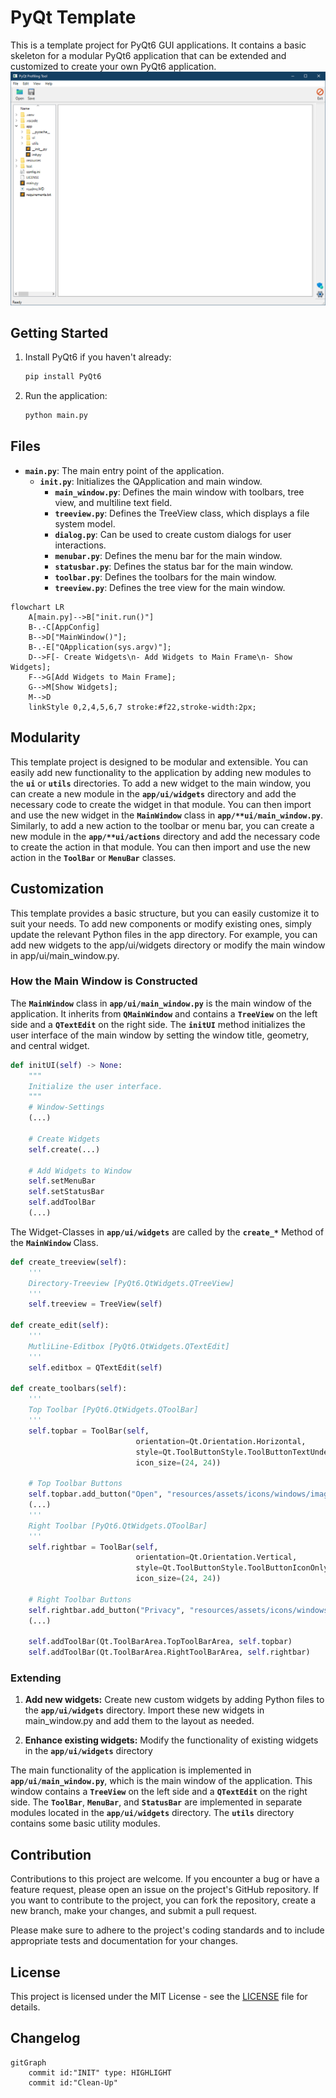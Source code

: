 # PyQt Template
This is a template project for PyQt6 GUI applications. It contains a basic skeleton for a modular PyQt6 application that can be extended and customized to create your own PyQt6 application.
![](screen.png)
## Getting Started
1. Install PyQt6 if you haven't already:
    ```python
    pip install PyQt6
    ```

2. Run the application:
    ```python
    python main.py
    ```
## Files
* **`main.py`**: The main entry point of the application.
  * **`init.py`**: Initializes the QApplication and main window.
    * **`main_window.py`**: Defines the main window with toolbars, tree view, and multiline text field.
    * **`treeview.py`**: Defines the TreeView class, which displays a file system model.
    * **`dialog.py`**: Can be used to create custom dialogs for user interactions.
    * **`menubar.py`**: Defines the menu bar for the main window.
    * **`statusbar.py`**: Defines the status bar for the main window.
    * **`toolbar.py`**: Defines the toolbars for the main window.
    * **`treeview.py`**: Defines the tree view for the main window.
```mermaid
flowchart LR
    A[main.py]-->B["init.run()"]
    B-.-C[AppConfig]
    B-->D["MainWindow()"];
    B-.-E["QApplication(sys.argv)"];
    D-->F[- Create Widgets\n- Add Widgets to Main Frame\n- Show Widgets];
    F-->G[Add Widgets to Main Frame];
    G-->M[Show Widgets];
    M-->D
    linkStyle 0,2,4,5,6,7 stroke:#f22,stroke-width:2px;
```
## Modularity
This template project is designed to be modular and extensible. You can easily add new functionality to the application by adding new modules to the **`ui`** or **`utils`** directories. To add a new widget to the main window, you can create a new module in the **`app/ui/widgets`** directory and add the necessary code to create the widget in that module. You can then import and use the new widget in the **`MainWindow`** class in **`app/**ui/main_window.py`**. Similarly, to add a new action to the toolbar or menu bar, you can create a new module in the **`app/**ui/actions`** directory and add the necessary code to create the action in that module. You can then import and use the new action in the **`ToolBar`** or **`MenuBar`** classes.

## Customization
This template provides a basic structure, but you can easily customize it to suit your needs. To add new components or modify existing ones, simply update the relevant Python files in the app directory. For example, you can add new widgets to the app/ui/widgets directory or modify the main window in app/ui/main_window.py.

### How the Main Window is Constructed
The **`MainWindow`** class in **`app/ui/main_window.py`** is the main window of the application. It inherits from **`QMainWindow`** and contains a **`TreeView`** on the left side and a **`QTextEdit`** on the right side. The **`initUI`** method initializes the user interface of the main window by setting the window title, geometry, and central widget.
```python
def initUI(self) -> None:
    """
    Initialize the user interface.
    """
    # Window-Settings
    (...)

    # Create Widgets
    self.create(...)

    # Add Widgets to Window
    self.setMenuBar
    self.setStatusBar
    self.addToolBar
    (...)
```
The Widget-Classes in **`app/ui/widgets`** are called by the **`create_*`** Method of the **`MainWindow`** Class.
```python
def create_treeview(self):
    '''
    Directory-Treeview [PyQt6.QtWidgets.QTreeView]
    '''
    self.treeview = TreeView(self)

def create_edit(self):
    '''
    MutliLine-Editbox [PyQt6.QtWidgets.QTextEdit]
    '''
    self.editbox = QTextEdit(self)

def create_toolbars(self):
    '''
    Top Toolbar [PyQt6.QtWidgets.QToolBar]
    '''
    self.topbar = ToolBar(self,
                            orientation=Qt.Orientation.Horizontal,
                            style=Qt.ToolButtonStyle.ToolButtonTextUnderIcon,
                            icon_size=(24, 24))

    # Top Toolbar Buttons
    self.topbar.add_button("Open", "resources/assets/icons/windows/imageres-10.ico", self.open_file)
    (...)
    '''
    Right Toolbar [PyQt6.QtWidgets.QToolBar]
    '''
    self.rightbar = ToolBar(self,
                            orientation=Qt.Orientation.Vertical,
                            style=Qt.ToolButtonStyle.ToolButtonIconOnly,
                            icon_size=(24, 24))

    # Right Toolbar Buttons
    self.rightbar.add_button("Privacy", "resources/assets/icons/windows/shell32-167.ico", self.privacy_window)
    (...)

    self.addToolBar(Qt.ToolBarArea.TopToolBarArea, self.topbar)
    self.addToolBar(Qt.ToolBarArea.RightToolBarArea, self.rightbar)
```
### Extending
1. **Add new widgets:** Create new custom widgets by adding Python files to the **`app/ui/widgets`** directory. Import these new widgets in main_window.py and add them to the layout as needed.

2. **Enhance existing widgets:** Modify the functionality of existing widgets in the **`app/ui/widgets`** directory


The main functionality of the application is implemented in **`app/ui/main_window.py`**, which is the main window of the application. This window contains a **`TreeView`** on the left side and a **`QTextEdit`** on the right side. The **`ToolBar`**, **`MenuBar`**, and **`StatusBar`** are implemented in separate modules located in the **`app/ui/widgets`** directory. The **`utils`** directory contains some basic utility modules.


## Contribution
Contributions to this project are welcome. If you encounter a bug or have a feature request, please open an issue on the project's GitHub repository. If you want to contribute to the project, you can fork the repository, create a new branch, make your changes, and submit a pull request.

Please make sure to adhere to the project's coding standards and to include appropriate tests and documentation for your changes.

## License
This project is licensed under the MIT License - see the [LICENSE](./LICENSE) file for details.

## Changelog
```mermaid 
gitGraph
    commit id:"INIT" type: HIGHLIGHT
    commit id:"Clean-Up"
```

